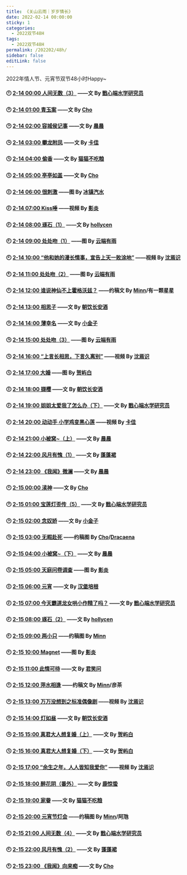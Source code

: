 ```yaml
---
title: 《关山云雨｜岁岁情长》
date: 2022-02-14 00:00:00
sticky: 1
categories: 
  - 2022双节48H
tags: 
  - 2022双节48H
permalink: /202202/48h/
sidebar: false
editLink: false
---
```


2022年情人节、元宵节双节48小时Happy~

#### 🕛 [2-14 00:00 人间无数（3）](https://jianxinonly.lofter.com/) ——文 By [戬心端水学研究员](https://jianxinonly.lofter.com/)
<!-- /pages/3f2ea4/ f32240 -->
#### 🕐 [2-14 01:00 青玉案](/pages/78fb54/) ——文 By [Cho](/categories/?category=Cho)
<!-- 89799a -->
#### 🕑 [2-14 02:00 容城侯记事](/pages/79f795/) ——文 By [晨晨](/categories/?category=晨晨)
<!-- c0ab6e -->
#### 🕒 [2-14 03:00 攀龙附凤](/pages/7d0cbc/) ——文 By [卡佳](/categories/?category=卡佳)
<!-- 70797d -->
#### 🕓 [2-14 04:00 偷香](https://maomaobuchiliang.lofter.com/) ——文 By [猫猫不吃粮](https://maomaobuchiliang.lofter.com/)
<!-- /pages/fec6dc/ 137ae0 -->
#### 🕔 [2-14 05:00 亭亭如盖](/pages/edd3ed/) ——文 By [Cho](/categories/?category=Cho)
<!-- 730e47 -->
#### 🕕 [2-14 06:00 很刺激](/pages/1f5c2a/) ——图 By [冰镇汽水](/categories/?category=冰镇汽水)
<!-- 6908c1 -->
#### 🕖 [2-14 07:00 Kiss唾](https://space.bilibili.com/2319080/) ——视频 By [影炎](/categories/?category=影炎)
<!-- /pages/3e8a73/ 957c35 -->
#### 🕗 [2-14 08:00 琢石（1）](https://hoolycen.lofter.com/) ——文 By [hollycen](https://hoolycen.lofter.com/)
<!-- /pages/49f6a4/ 958e5f -->
#### 🕘 [2-14 09:00 处处吻（1）](https://yunduanyouyu.lofter.com/) ——图 By [云端有雨](https://yunduanyouyu.lofter.com/)
<!-- /pages/e925dc/ c2f5bf -->
#### 🕙 [2-14 10:00 “他和她的漫长情事，宣告上天一败涂地”](https://space.bilibili.com/501455718) ——视频 By [沈焉识](https://space.bilibili.com/501455718)
<!-- /pages/a83c9b/ 69b735 -->
#### 🕚 [2-14 11:00 处处吻（2）](https://yunduanyouyu.lofter.com/) ——图 By [云端有雨](https://yunduanyouyu.lofter.com/)
<!-- /pages/65dc00/ 02a279 -->
#### 🕛 [2-14 12:00 谁说神仙不上霍格沃兹？](/pages/ac3a27/) ——约稿文 By [Minn](/categories/?category=Minn)/有一颗星星
<!-- defedc -->
#### 🕐 [2-14 13:00 相思子](https://chaoyinzhanganjiu.lofter.com/) ——文 By [朝饮长安酒](https://chaoyinzhanganjiu.lofter.com/)
<!-- /pages/025ad2/ bae58a -->
#### 🕑 [2-14 14:00 薄幸名](/pages/6355e3/) ——文 By [小金子](/categories/?category=小金子)
<!-- f05289 -->
#### 🕒 [2-14 15:00 处处吻（3）](https://yunduanyouyu.lofter.com/) ——图 By [云端有雨](https://yunduanyouyu.lofter.com/)
<!-- 08f891 -->
#### 🕓 [2-14 16:00 “上言长相思，下言久离别”](https://space.bilibili.com/501455718) ——视频 By [沈焉识](https://space.bilibili.com/501455718)
<!-- /pages/d46fd1/ 3c6af3 -->
#### 🕔 [2-14 17:00 大婚](https://heyubai27523.lofter.com/) ——图 By [贺屿白](https://heyubai27523.lofter.com/)
<!-- /pages/20b715/ 3b922b -->
#### 🕕 [2-14 18:00 撷樱](https://chaoyinzhanganjiu.lofter.com/) ——文 By [朝饮长安酒](https://chaoyinzhanganjiu.lofter.com/)
<!-- /pages/4fdd39/ d000b5 -->
#### 🕖 [2-14 19:00 姐姐太爱我了怎么办（下）](https://jianxinonly.lofter.com/) ——文 By [戬心端水学研究员](https://jianxinonly.lofter.com/)
<!-- /pages/a3fb92/ 33fbd7 -->
#### 🕗 [2-14 20:00 动动手 小学鸡变黑心莲](https://space.bilibili.com/361499156/) ——视频 By [卡佳](/categories/?category=卡佳)
<!-- /pages/1befef/ ce28bf -->
#### 🕘 [2-14 21:00 小被窝~（上）](/pages/709988/) ——文 By [晨晨](/categories/?category=晨晨)
<!-- 8d5743 -->
#### 🕙 [2-14 22:00 风月有愧（1）](https://suzhouxue366.lofter.com/) ——文 By [蓬蓬裙](/categories/?category=蓬蓬裙)
<!-- /pages/ea03b6/ b8013a -->
#### 🕚 [2-14 23:00 《我闻》微澜](/pages/a2fb93/) ——文 By [晨晨](/categories/?category=晨晨)
<!-- 85cc28 -->
#### 🕛 [2-15 00:00 渎神](/pages/47245c/) ——文 By [Cho](/categories/?category=Cho)
<!-- 0d57e7 -->
#### 🕐 [2-15 01:00 宝莲灯歪传（5）](https://jianxinonly.lofter.com/) ——文 By [戬心端水学研究员](https://jianxinonly.lofter.com/)
<!-- /pages/d934db/ 4ff6d9 -->
#### 🕑 [2-15 02:00 念奴娇](/pages/e47428/) ——文 By [小金子](/categories/?category=小金子)
<!-- c8f5c5 -->
#### 🕒 [2-15 03:00 无暇赴死](/pages/8d45d5/) ——约稿图 By [Cho](/categories/?category=Cho)/[Dracaena](https://shineigedracaena.lofter.com/)
<!-- c48169 -->
#### 🕓 [2-15 04:00 小被窝~（下）](/pages/ff4552/) ——文 By [晨晨](/categories/?category=晨晨)
<!-- ca45e2 -->
#### 🕔 [2-15 05:00 天庭问卷调查](https://y15720570.lofter.com/) ——图 By [影炎](/categories/?category=影炎)
<!-- /pages/cb4485/ 8b4668 -->
#### 🕕 [2-15 06:00 元宵](https://hanbaopg.lofter.com/) ——文 By [汉堡培根](/categories/?category=汉堡培根)
<!-- /pages/d568d8/ f132dc -->
#### 🕖 [2-15 07:00 今天霸道龙女哄小作精了吗？](https://jianxinonly.lofter.com/) ——文 By [戬心端水学研究员](https://jianxinonly.lofter.com/)
<!-- /pages/40a8c3/ 5b3cfc -->
#### 🕗 [2-15 08:00 琢石（2）](https://hoolycen.lofter.com/) ——文 By [hollycen](https://hoolycen.lofter.com/)
<!-- /pages/362ba8/ add454 -->
#### 🕘 [2-15 09:00 两小只](/pages/085de9/) ——约稿图 By [Minn](/categories/?category=Minn)
<!-- a08eef -->
#### 🕙 [2-15 10:00 Magnet](https://y15720570.lofter.com/) ——图 By [影炎](/categories/?category=影炎)
<!-- /pages/cc880d/ a63028 -->
#### 🕚 [2-15 11:00 此情可待](https://caroline368.lofter.com/) ——文 By [君笑问](https://caroline368.lofter.com/)
<!-- /pages/5b9f55/ 278e5e -->
#### 🕛 [2-15 12:00 萍水相逢](/pages/9d0c3e/) ——约稿文 By [Minn](/categories/?category=Minn)/彦茶
<!-- 2eaccd -->
#### 🕐 [2-15 13:00 万万没想到之标准偶像剧](https://space.bilibili.com/501455718) ——视频 By [沈焉识](https://space.bilibili.com/501455718)
<!-- /pages/c99702/ 069198 -->
#### 🕑 [2-15 14:00 灯如昼](https://chaoyinzhanganjiu.lofter.com/) ——文 By [朝饮长安酒](https://chaoyinzhanganjiu.lofter.com/)
<!-- /pages/5803ce/ 9dc194 -->
#### 🕒 [2-15 15:00 真君大人想复婚（上）](https://heyubai27523.lofter.com/) ——文 By [贺屿白](https://heyubai27523.lofter.com/)
<!-- /pages/37510a/ b4434d -->
#### 🕓 [2-15 16:00 真君大人想复婚（下）](https://heyubai27523.lofter.com/) ——文 By [贺屿白](https://heyubai27523.lofter.com/)
<!-- /pages/f039b4/ 892d72 -->
#### 🕔 [2-15 17:00 “余生之年，人人皆知我爱你”](https://space.bilibili.com/501455718) ——视频 By [沈焉识](https://space.bilibili.com/501455718)
<!-- /pages/fa82d6/ 3f2124 -->
#### 🕕 [2-15 18:00 醉花阴（番外）](https://jingzhe9527.lofter.com/) ——文 By [鹿惊蛰](https://jingzhe9527.lofter.com/)
<!-- /pages/6c0cae/ 061a94 -->
#### 🕖 [2-15 19:00 家眷](https://maomaobuchiliang.lofter.com/) ——文 By [猫猫不吃粮](https://maomaobuchiliang.lofter.com/)
<!-- /pages/c1193b/ d51c3b -->
#### 🕗 [2-15 20:00 元宵节灯会](/pages/485baa/) ——约稿图 By [Minn](/categories/?category=Minn)/阿虺
<!-- 55e23b -->
#### 🕘 [2-15 21:00 人间无数（4）](https://jianxinonly.lofter.com/) ——文 By [戬心端水学研究员](https://jianxinonly.lofter.com/)
<!-- /pages/ae9a66/ e31477 -->
#### 🕙 [2-15 22:00 风月有愧（2）](https://suzhouxue366.lofter.com/) ——文 By [蓬蓬裙](/categories/?category=蓬蓬裙)
<!-- /pages/35fe92/ 7a81ce -->
#### 🕚 [2-15 23:00 《我闻》向来痴](/pages/840c5e/) ——文 By [Cho](/categories/?category=Cho)
<!-- 0f4e3d -->

<!-- more -->